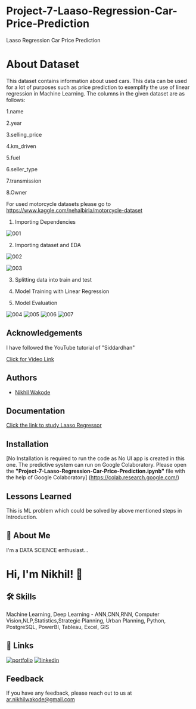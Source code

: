 # Project-7-Laaso-Regression-Car-Price-Prediction
Laaso Regression Car Price Prediction

# About Dataset
This dataset contains information about used cars.
This data can be used for a lot of purposes such as price prediction to exemplify the use of linear regression in Machine Learning.
The columns in the given dataset are as follows:

1.name 

2.year

3.selling_price

4.km_driven

5.fuel

6.seller_type

7.transmission

8.Owner


For used motorcycle datasets please go to https://www.kaggle.com/nehalbirla/motorcycle-dataset

1. Importing Dependencies

![001](https://user-images.githubusercontent.com/114944969/229365070-c9cf24d7-e7c0-47aa-a566-113bed409ee7.jpg)

2. Importing dataset and EDA

![002](https://user-images.githubusercontent.com/114944969/229365119-f51117b9-be71-4302-9e99-3dc7e7e36f9c.jpg)

![003](https://user-images.githubusercontent.com/114944969/229365187-e8d432df-babb-47e7-a93a-bc59b768fa44.jpg)

3. Splitting data into train and test

4. Model Training with Linear Regression

5. Model Evaluation 

![004](https://user-images.githubusercontent.com/114944969/229365264-4c5b0cf4-2c8a-43fa-9da8-5a0453e9b62f.jpg)
![005](https://user-images.githubusercontent.com/114944969/229365306-f3ebb0a0-ceb3-40fe-bb0e-b94cc2bdcf9c.jpg)
![006](https://user-images.githubusercontent.com/114944969/229365454-00a4c930-ddef-4e25-bdb8-dfebd942ab45.jpg)
![007](https://user-images.githubusercontent.com/114944969/229365536-ba473634-5a19-4d13-9bf3-6899beb48e04.jpg)

## Acknowledgements

I have followed the YouTube tutorial of "Siddardhan"

[Click for Video Link](https://www.youtube.com/watch?v=L3OtLaCbJC8&list=PLfFghEzKVmjvuSA67LszN1dZ-Dd_pkus6&index=7)

## Authors

- [Nikhil Wakode](https://github.com/Nikhil2893)

## Documentation

[Click the link to study Laaso Regressor](https://www.datacamp.com/tutorial/tutorial-lasso-ridge-regression)


## Installation

[No Installation is required to run the code as No UI app is created in this one. The predictive system can run on Google Colaboratory.
Please open the **"Project-7-Laaso-Regression-Car-Price-Prediction.ipynb"** file with the help of Google Colaboratory]
(https://colab.research.google.com/)
    
## Lessons Learned

This is ML problem which could be solved by above mentioned steps in Introduction.

## 🚀 About Me
I'm a DATA SCIENCE enthusiast...

# Hi, I'm Nikhil! 👋

## 🛠 Skills
Machine Learning, Deep Learning - ANN,CNN,RNN, Computer Vision,NLP,Statistics,Strategic Planning, Urban Planning, Python, PostgreSQL, PowerBI, Tableau, Excel, GIS

## 🔗 Links
[![portfolio](https://img.shields.io/badge/my_portfolio-000?style=for-the-badge&logo=ko-fi&logoColor=white)](https://katherineoelsner.com/)
[![linkedin](https://img.shields.io/badge/linkedin-0A66C2?style=for-the-badge&logo=linkedin&logoColor=white)](https://www.linkedin.com/in/nikhil-wakode
)

## Feedback

If you have any feedback, please reach out to us at 
ar.nikhilwakode@gmail.com
